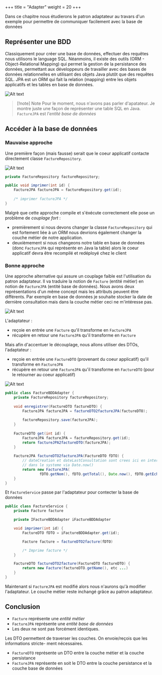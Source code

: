 +++
title = "Adapter"
weight = 20
+++

Dans ce chapitre nous étudierons le patron adaptateur au travars d'un exemple pour permettre de communiquer facilement avec la base de données

## Représenter une BDD
Classiquement pour créer une base de données, effectuer des requêtes nous utilisons le language SQL. Néanmoins, il existe des outils (ORM - Object-Relational Mapping) qui permet la gestion de la persistance des données, permettant aux développeurs de travailler avec des bases de données relationnelles en utilisant des objets Java plutôt que des requêtes SQL. JPA est un ORM qui fait la relation (mapping) entre les objets applicatifs et les tables en base de données.

![Alt text](design_patterns/adapter/images/adapter1.png)

> [!note] Note
> Pour le moment, nous n'avons pas parler d'apatateur. Je montre juste une façon de représenter une table SQL en Java. `FactureJPA` est *l'entité base de données*


## Accéder à la base de données
### Mauvaise approche
Une première façon (mais fausse) serait que le coeur applicatif contacte directement classe `FactureRepository`.

![Alt text](design_patterns/adapter/images/adapter2.png)

```java
private FactureRepository factureRepository;

public void imprimer(int id) {
    FactureJPA factureJPA = factureRepository.get(id);
       
    /* imprimer factureJPA */
}
```

Malgrè que cette approche compile et s'éxécute correctement elle pose un problème de *couplage fort* :
- premièrement si nous devons changer la classe `FactureRepository` qui est fortement liée à un ORM nous devrions également changer la couche métier de notre application.
- deuxièmement si nous changeons notre table en base de données (donc `FactureJPA` qui représente en Java la table) alors le coeur applicatif devra être recompilé et redéployé chez le client

### Bonne approche
Une approche alternative qui assure un couplage faible est l'utilisation du patron adaptateur. Il va traduire la notion de `Facture` (entité métier) en notion de `FactureJPA` (entité base de données). Nous avons deux représentations d'un même concept mais les attributs peuvent être différents. Par exemple en base de données je souhaite stocker la date de dernière consultation mais dans la couche métier ceci ne m'intéresse pas.

![Alt text](design_patterns/adapter/images/adapter3.png)

L'adaptateur :
- reçoie en entrée une `Facture` qu'il transforme en `FactureJPA`
- récupère en retour une `FactureJPA` qu'il transforme en `Facture`

Mais afin d'accentuer le découplage, nous allons utiliser des DTOs, l'adaptateur :
- reçoie en entrée une `FactureDTO` (provenant du coeur applicatif) qu'il transforme en `FactureJPA`
- récupère en retour une `FactureJPA` qu'il transforme en `FactureDTO` (pour le retourner au coeur applicatif)

![Alt text](design_patterns/adapter/images/adapter4.png)

```java
public class FactureBDDAdapter {
    private FactureRepository factureRepository;
	
    void enregistrer(FactureDTO factureDTO) {
        FactureJPA factureJPA = factureDTO2factureJPA(factureDTO);
		
        factureRepository.save(factureJPA);
    }
	
    FactureDTO get(int id) {
        FactureJPA factureJPA = factureRepository.get(id);		
        return factureJPA2factureDTO(factureJPA);
    }
	
    FactureJPA factureDTO2factureJPA(FactureDTO fDTO) {
        // dateCreation et dateLastConsultation sont crees ici en interne 
        // dans le systeme via Date.now()
        return new FactureJPA(
                fDTO.getNom(), fDTO.getTotal(), Date.now(), fDTO.getEcheance(), fDTO.now()))
    }
}
```

Et `FactureService` passe par l'adaptateur pour contecter la base de données

```java
public class FactureService {
    private Facture facture

    private IFactureBDDAdapter iFactureBDDAdapter

    void imprimer(int id) {
        FactureDTO fDTO = iFactureBDDAdapter.get(id);

        Facture facture = factureDTO2facture(fDTO)

        /* Imprime facture */
    }

    FactureDTO factureDTO2facture(FactureDTO factureDTO) {
        return new Facture(factureDTO.getName(), etc ...) 
    }
}
```

Maintenant si `FactureJPA` est modifié alors nous n'aurons qu'à modifier l'adaptateur. Le couche métier reste inchangé grâce au patron adaptateur.

## Conclusion

- `Facture` représente une *entité métier*
- `FactureJPA` représente une *entité base de données*
- Les deux ne sont pas forcément identiques.


Les DTO permettent de traverser les couches. On envoie/reçois que les informations stricte-
ment nécessaires.
- `FactureDTO` représente un DTO entre la couche métier et la couche persistance
- `FactureJPA` représente en soit le DTO entre la couche persistance et la couche base de données

